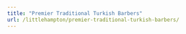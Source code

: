```yaml
---
title: "Premier Traditional Turkish Barbers"
url: /littlehampton/premier-traditional-turkish-barbers/
---
```

